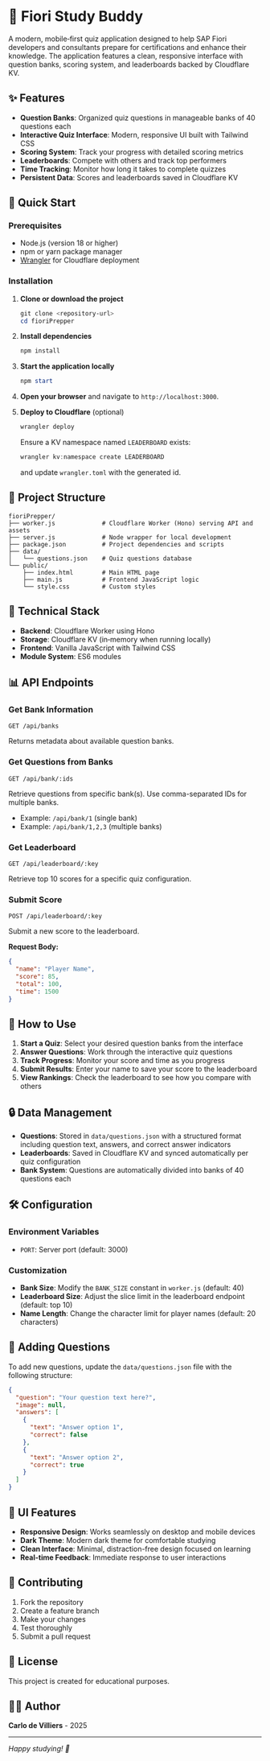 # 🏅 Fiori Study Buddy

A modern, mobile‑first quiz application designed to help SAP Fiori developers and consultants prepare for certifications and enhance their knowledge. The application features a clean, responsive interface with question banks, scoring system, and leaderboards backed by Cloudflare KV.

## ✨ Features

- **Question Banks**: Organized quiz questions in manageable banks of 40 questions each
- **Interactive Quiz Interface**: Modern, responsive UI built with Tailwind CSS
- **Scoring System**: Track your progress with detailed scoring metrics
- **Leaderboards**: Compete with others and track top performers
- **Time Tracking**: Monitor how long it takes to complete quizzes
- **Persistent Data**: Scores and leaderboards saved in Cloudflare KV

## 🚀 Quick Start

### Prerequisites

- Node.js (version 18 or higher)
- npm or yarn package manager
- [Wrangler](https://developers.cloudflare.com/workers/wrangler/install-and-update/) for Cloudflare deployment

### Installation

1. **Clone or download the project**
   ```powershell
   git clone <repository-url>
   cd fioriPrepper
   ```

2. **Install dependencies**
   ```powershell
   npm install
   ```

3. **Start the application locally**
   ```powershell
   npm start
   ```

4. **Open your browser** and navigate to `http://localhost:3000`.

5. **Deploy to Cloudflare** (optional)
   ```powershell
   wrangler deploy
   ```
   Ensure a KV namespace named `LEADERBOARD` exists:
   ```powershell
   wrangler kv:namespace create LEADERBOARD
   ```
   and update `wrangler.toml` with the generated id.

## 📁 Project Structure

```
fioriPrepper/
├── worker.js             # Cloudflare Worker (Hono) serving API and assets
├── server.js             # Node wrapper for local development
├── package.json          # Project dependencies and scripts
├── data/
│   └── questions.json    # Quiz questions database
└── public/
    ├── index.html        # Main HTML page
    ├── main.js           # Frontend JavaScript logic
    └── style.css         # Custom styles
```

## 🔧 Technical Stack

- **Backend**: Cloudflare Worker using Hono
- **Storage**: Cloudflare KV (in‑memory when running locally)
- **Frontend**: Vanilla JavaScript with Tailwind CSS
- **Module System**: ES6 modules

## 📊 API Endpoints

### Get Bank Information
```
GET /api/banks
```
Returns metadata about available question banks.

### Get Questions from Banks
```
GET /api/bank/:ids
```
Retrieve questions from specific bank(s). Use comma-separated IDs for multiple banks.
- Example: `/api/bank/1` (single bank)
- Example: `/api/bank/1,2,3` (multiple banks)

### Get Leaderboard
```
GET /api/leaderboard/:key
```
Retrieve top 10 scores for a specific quiz configuration.

### Submit Score
```
POST /api/leaderboard/:key
```
Submit a new score to the leaderboard.

**Request Body:**
```json
{
  "name": "Player Name",
  "score": 85,
  "total": 100,
  "time": 1500
}
```

## 🎯 How to Use

1. **Start a Quiz**: Select your desired question banks from the interface
2. **Answer Questions**: Work through the interactive quiz questions
3. **Track Progress**: Monitor your score and time as you progress
4. **Submit Results**: Enter your name to save your score to the leaderboard
5. **View Rankings**: Check the leaderboard to see how you compare with others

## 🔒 Data Management

- **Questions**: Stored in `data/questions.json` with a structured format including question text, answers, and correct answer indicators
- **Leaderboards**: Saved in Cloudflare KV and synced automatically per quiz configuration
- **Bank System**: Questions are automatically divided into banks of 40 questions each

## 🛠️ Configuration

### Environment Variables

- `PORT`: Server port (default: 3000)

### Customization

- **Bank Size**: Modify the `BANK_SIZE` constant in `worker.js` (default: 40)
- **Leaderboard Size**: Adjust the slice limit in the leaderboard endpoint (default: top 10)
- **Name Length**: Change the character limit for player names (default: 20 characters)

## 📝 Adding Questions

To add new questions, update the `data/questions.json` file with the following structure:

```json
{
  "question": "Your question text here?",
  "image": null,
  "answers": [
    {
      "text": "Answer option 1",
      "correct": false
    },
    {
      "text": "Answer option 2",
      "correct": true
    }
  ]
}
```

## 🎨 UI Features

- **Responsive Design**: Works seamlessly on desktop and mobile devices
- **Dark Theme**: Modern dark theme for comfortable studying
- **Clean Interface**: Minimal, distraction-free design focused on learning
- **Real-time Feedback**: Immediate response to user interactions

## 🤝 Contributing

1. Fork the repository
2. Create a feature branch
3. Make your changes
4. Test thoroughly
5. Submit a pull request

## 📄 License

This project is created for educational purposes.

## 👨‍💻 Author

**Carlo de Villiers** - 2025

---

*Happy studying! 🚀*
